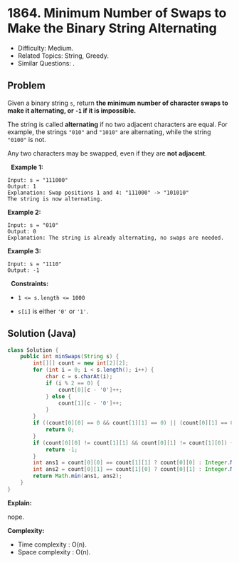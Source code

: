 # 1864. Minimum Number of Swaps to Make the Binary String Alternating

- Difficulty: Medium.
- Related Topics: String, Greedy.
- Similar Questions: .

## Problem

Given a binary string ```s```, return **the **minimum** number of character swaps to make it **alternating**, or **```-1```** if it is impossible.**

The string is called **alternating** if no two adjacent characters are equal. For example, the strings ```"010"``` and ```"1010"``` are alternating, while the string ```"0100"``` is not.

Any two characters may be swapped, even if they are **not adjacent**.

 
**Example 1:**

```
Input: s = "111000"
Output: 1
Explanation: Swap positions 1 and 4: "111000" -> "101010"
The string is now alternating.
```

**Example 2:**

```
Input: s = "010"
Output: 0
Explanation: The string is already alternating, no swaps are needed.
```

**Example 3:**

```
Input: s = "1110"
Output: -1
```

 
**Constraints:**


	
- ```1 <= s.length <= 1000```
	
- ```s[i]``` is either ```'0'``` or ```'1'```.



## Solution (Java)

```java
class Solution {
    public int minSwaps(String s) {
        int[][] count = new int[2][2];
        for (int i = 0; i < s.length(); i++) {
            char c = s.charAt(i);
            if (i % 2 == 0) {
                count[0][c - '0']++;
            } else {
                count[1][c - '0']++;
            }
        }
        if ((count[0][0] == 0 && count[1][1] == 0) || (count[0][1] == 0 && count[1][0] == 0)) {
            return 0;
        }
        if (count[0][0] != count[1][1] && count[0][1] != count[1][0]) {
            return -1;
        }
        int ans1 = count[0][0] == count[1][1] ? count[0][0] : Integer.MAX_VALUE;
        int ans2 = count[0][1] == count[1][0] ? count[0][1] : Integer.MAX_VALUE;
        return Math.min(ans1, ans2);
    }
}
```

**Explain:**

nope.

**Complexity:**

* Time complexity : O(n).
* Space complexity : O(n).
